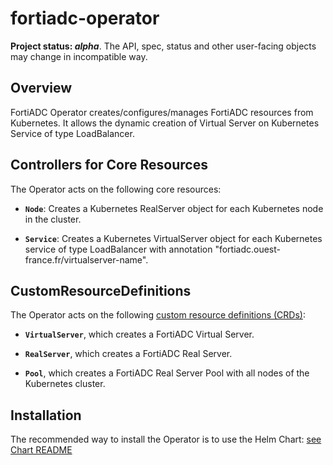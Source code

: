 # fortiadc-operator

**Project status: *alpha***. The API, spec, status and other user-facing objects may change in incompatible way.

## Overview

FortiADC Operator creates/configures/manages FortiADC resources from Kubernetes. It allows the dynamic creation of Virtual Server on Kubernetes Service of type LoadBalancer.

## Controllers for Core Resources

The Operator acts on the following core resources:

* **`Node`**: Creates a Kubernetes RealServer object for each Kubernetes node in the cluster.

* **`Service`**: Creates a Kubernetes VirtualServer object for each Kubernetes service of type LoadBalancer with annotation "fortiadc.ouest-france.fr/virtualserver-name".

## CustomResourceDefinitions

The Operator acts on the following [custom resource definitions (CRDs)](https://kubernetes.io/docs/tasks/access-kubernetes-api/extend-api-custom-resource-definitions/):

* **`VirtualServer`**, which creates a FortiADC Virtual Server.

* **`RealServer`**, which creates a FortiADC Real Server.

* **`Pool`**, which creates a FortiADC Real Server Pool with all nodes of the Kubernetes cluster.

## Installation

The recommended way to install the Operator is to use the Helm Chart: [see Chart README](charts/fortiadcoperator/README.md)
